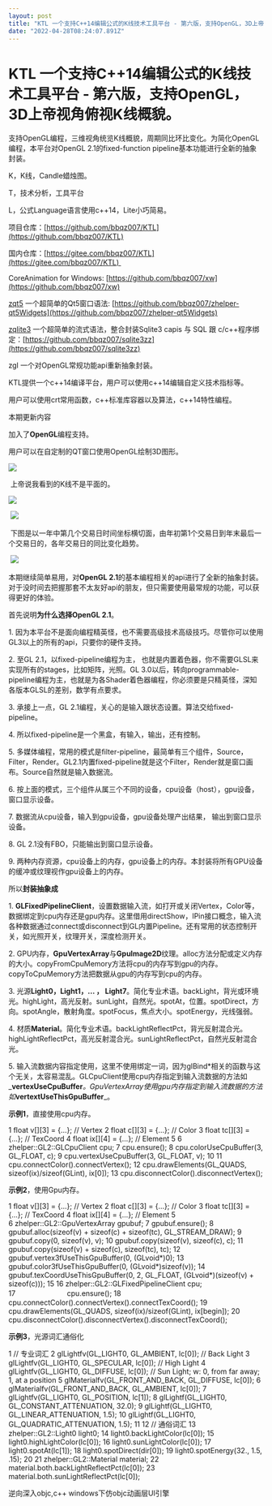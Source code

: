 ```yaml
---
layout: post
title: "KTL 一个支持C++14编辑公式的K线技术工具平台 - 第六版，支持OpenGL，3D上帝视角俯视K线概貌。"
date: "2022-04-28T08:24:07.891Z"
---
```

KTL 一个支持C++14编辑公式的K线技术工具平台 - 第六版，支持OpenGL，3D上帝视角俯视K线概貌。
=======================================================

支持OpenGL编程，三维视角统览K线概貌，周期同比环比变化。为简化OpenGL编程，本平台对OpenGL 2.1的fixed-function pipeline基本功能进行全新的抽象封装。

K，K线，Candle蜡烛图。

T，技术分析，工具平台

L，公式Language语言使用c++14，Lite小巧简易。

项目仓库：[https://github.com/bbqz007/KTL](https://github.com/bbqz007/KTL)

国内仓库：[https://gitee.com/bbqz007/KTL](https://gitee.com/bbqz007/KTL) 

CoreAnimation for Windows: [https://github.com/bbqz007/xw](https://github.com/bbqz007/xw)

[zqt5](https://github.com/bbqz007/zhelper-qt5Widgets) 一个超简单的Qt5窗口语法: [https://github.com/bbqz007/zhelper-qt5Widgets](https://github.com/bbqz007/zhelper-qt5Widgets)

[zqlite3](https://github.com/bbqz007/sqlite3zz) 一个超简单的流式语法，整合封装Sqlite3 capis 与 SQL 跟 c/c++程序绑定：[https://github.com/bbqz007/sqlite3zz](https://github.com/bbqz007/sqlite3zz)

zgl 一个对OpenGL常规功能api重新抽象封装。

KTL提供一个c++14编译平台，用户可以使用c++14编辑自定义技术指标等。

用户可以使用crt常用函数，c++标准库容器以及算法，c++14特性编程。

本期更新内容

加入了**OpenGL**编程支持。

用户可以在自定制的QT窗口使用OpenGL绘制3D图形。

![](https://img2022.cnblogs.com/blog/665551/202204/665551-20220427214506867-1110485787.gif)

 上帝说我看到的K线不是平面的。

![](https://img2022.cnblogs.com/blog/665551/202204/665551-20220427213220412-2059863265.gif)

 ![](https://img2022.cnblogs.com/blog/665551/202204/665551-20220427213251777-726794738.gif)

 下图是以一年中第几个交易日时间坐标横切面，由年初第1个交易日到年末最后一个交易日的，各年交易日的同比变化趋势。

 ![](https://img2022.cnblogs.com/blog/665551/202204/665551-20220427213310228-1555895886.gif)

本期继续简单易用，对**OpenGL 2.1**的基本编程相关的api进行了全新的抽象封装。对于没时间去把握那套不太友好api的朋友，但只需要使用最常规的功能，可以获得更好的体验。

首先说明**为什么选择OpenGL 2.1**。

1\. 因为本平台不是面向编程精英怪，也不需要高级技术高级技巧。尽管你可以使用GL3以上的所有的api，只要你的硬件支持。

2. 至GL 2.1，以fixed-pipeline编程为主， 也就是内置着色器，你不需要GLSL来实现所有的stages，比如矩阵，光照。GL 3.0以后，转向programmable-pipeline编程为主，也就是为各Shader着色器编程，你必须要是只精英怪，深知各版本GLSL的差别，数学有点要求。

3. 承接上一点，GL 2.1编程，关心的是输入跟状态设置。算法交给fixed-pipeline。

4. 所以fixed-pipeline是一个黑盒，有输入，输出，还有控制。

5. 多媒体编程，常用的模式是filter-pipeline，最简单有三个组件，Source，Filter，Render。GL2.1内置fixed-pipeline就是这个Filter，Render就是窗口画布。Source自然就是输入数据流。

6. 按上面的模式，三个组件从属三个不同的设备，cpu设备（host），gpu设备，窗口显示设备。

7. 数据流从cpu设备，输入到gpu设备，gpu设备处理产出结果， 输出到窗口显示设备。

8. GL 2.1没有FBO，只能输出到窗口显示设备。

9. 两种内存资源，cpu设备上的内存，gpu设备上的内存。本封装将所有GPU设备的缓冲或纹理视作gpu设备上的内存。

所以**封装抽象成**

1. **GLFixedPipelineClient**，设置数据输入流，如打开或关闭Vertex，Color等，数据绑定到cpu内存还是gpu内存。这里借用directShow，IPin接口概念，输入流各种数据通过connect或disconnect到GL内置Pipeline。还有常用的状态控制开关，如光照开关，纹理开关，深度检测开关。

2. GPU内存，**GpuVertexArray**与**GpuImage2D**纹理。alloc方法分配或定义内存的大小。copyFromCpuMemory方法将cpu的内存写到gpu的内存。copyToCpuMemory方法把数据从gpu的内存写到cpu的内存。

3. 光源**Light0，Light1，... ， Light7**。简化专业术语。backLight，背光或环境光。highLight，高光反射。sunLight，自然光。spotAt，位置。spotDirect，方向。spotAngle，散射角度。spotFocus，焦点大小。spotEnergy，光线强弱。

4. 材质**Material**。简化专业术语。backLightReflectPct，背光反射混合光。highLightReflectPct，高光反射混合光。sunLightReflectPct，自然光反射混合光。

5. 输入流数据内容指定使用，这里不使用绑定一词，因为glBind\*相关的函数与这个无关，太容易混乱。GLCpuClient使用cpu内存指定到输入流数据的方法如_**vertexUseCpuBuffer**_。GpuVertexArray使用gpu内存指定到输入流数据的方法如_**vertextUseThisGpuBuffer**_。

**示例1**，直接使用cpu内存。

 1     float v\[\]\[3\] = {...};  // Vertex
 2     float c\[\]\[3\] = {...};  // Color
 3     float tc\[\]\[3\] = {...}; // TexCoord
 4     float ix\[\]\[4\] = {...}; // Element
 5 
 6     zhelper::GL2::GLCpuClient cpu;
 7             cpu.ensure();
 8             cpu.colorUseCpuBuffer(3, GL\_FLOAT, c);
 9             cpu.vertexUseCpuBuffer(3, GL\_FLOAT, v);
10 
11 cpu.connectColor().connectVertex();
12             cpu.drawElements(GL\_QUADS, sizeof(ix)/sizeof(GLint), ix\[0\]);
13             cpu.disconnectColor().disconnectVertex();  

**示例2**，使用Gpu内存。

 1     float v\[\]\[3\] = {...};  // Vertex
 2     float c\[\]\[3\] = {...};  // Color
 3     float tc\[\]\[3\] = {...}; // TexCoord
 4     float ix\[\]\[4\] = {...}; // Element
 5  
 6     zhelper::GL2::GpuVertexArray gpubuf;
 7             gpubuf.ensure();
 8             gpubuf.alloc(sizeof(v) + sizeof(c) + sizeof(tc), GL\_STREAM\_DRAW);
 9             gpubuf.copy(0, sizeof(v), v);
10             gpubuf.copy(sizeof(v), sizeof(c), c);
11             gpubuf.copy(sizeof(v) + sizeof(c), sizeof(tc), tc);
12             gpubuf.vertex3fUseThisGpuBuffer(0, (GLvoid\*)0);
13             gpubuf.color3fUseThisGpuBuffer(0, (GLvoid\*)sizeof(v));
14             gpubuf.texCoordUseThisGpuBuffer(0, 2, GL\_FLOAT, (GLvoid\*)(sizeof(v) + sizeof(c)));
15 
16 zhelper::GL2::GLFixedPipelineClient cpu;  
17　　　　　　　 cpu.ensure();
18 cpu.connectColor().connectVertex().connectTexCoord();
19             cpu.drawElements(GL\_QUADS, sizeof(ix)/sizeof(GLint), ix\[begin\]);
20             cpu.disconnectColor().disconnectVertex().disconnectTexCoord(); 

**示例3**，光源词汇通俗化

 1 // 专业词汇
 2     glLightfv(GL\_LIGHT0, GL\_AMBIENT, lc\[0\]);           // Back Light
 3     glLightfv(GL\_LIGHT0, GL\_SPECULAR, lc\[0\]);          // High Light
 4     glLightfv(GL\_LIGHT0, GL\_DIFFUSE, lc\[0\]);        // Sun  Light; w: 0, from far away; 1, at a position
 5     glMaterialfv(GL\_FRONT\_AND\_BACK, GL\_DIFFUSE, lc\[0\]);
 6     glMaterialfv(GL\_FRONT\_AND\_BACK, GL\_AMBIENT, lc\[0\]);
 7     glLightfv(GL\_LIGHT0, GL\_POSITION, lc\[1\]);
 8     glLightf(GL\_LIGHT0, GL\_CONSTANT\_ATTENUATION, 32.0);
 9     glLightf(GL\_LIGHT0, GL\_LINEAR\_ATTENUATION, 1.5);
10     glLightf(GL\_LIGHT0, GL\_QUADRATIC\_ATTENUATION, 1.5);
11 
12 // 通俗词汇
13 zhelper::GL2::Light0 light0;
14     light0.backLightColor(lc\[0\]);
15     light0.highLightColor(lc\[0\]);
16     light0.sunLightColor(lc\[0\]);
17     light0.spotAt(lc\[1\]);
18     light0.spotDirect(dir\[0\]);
19     light0.spotEnergy(32., 1.5, .15);
20 
21 zhelper::GL2::Material material;
22     material.both.backLightReflectPct(lc\[0\]);
23     material.both.sunLightReflectPct(lc\[0\]);

逆向深入objc,c++ windows下仿objc动画层UI引擎